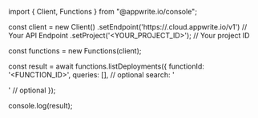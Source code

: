 import { Client, Functions } from "@appwrite.io/console";

const client = new Client()
    .setEndpoint('https://<REGION>.cloud.appwrite.io/v1') // Your API Endpoint
    .setProject('<YOUR_PROJECT_ID>'); // Your project ID

const functions = new Functions(client);

const result = await functions.listDeployments({
    functionId: '<FUNCTION_ID>',
    queries: [], // optional
    search: '<SEARCH>' // optional
});

console.log(result);
